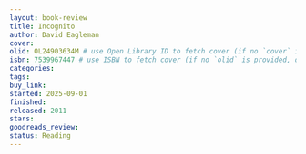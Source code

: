 ```yaml
---
layout: book-review
title: Incognito
author: David Eagleman
cover:
olid: OL24903634M # use Open Library ID to fetch cover (if no `cover` is provided)
isbn: 7539967447 # use ISBN to fetch cover (if no `olid` is provided, dashes are optional)
categories:
tags:
buy_link:
started: 2025-09-01
finished:
released: 2011
stars:
goodreads_review:
status: Reading
---
```

